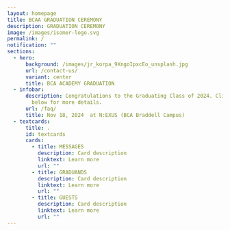```yaml
---
layout: homepage
title: BCAA GRADUATION CEREMONY
description: GRADUATION CEREMONY
image: /images/isomer-logo.svg
permalink: /
notification: ""
sections:
  - hero:
      background: /images/jr_korpa_9XngoIpxcEo_unsplash.jpg
      url: /contact-us/
      variant: center
      title: BCA ACADEMY GRADUATION
  - infobar:
      description: Congratulations to the Graduating Class of 2024. Click on the tabs
        below for more details.
      url: /faq/
      title: Nov 18, 2024  at N:EXUS (BCA Braddell Campus)
  - textcards:
      title: .
      id: textcards
      cards:
        - title: MESSAGES
          description: Card description
          linktext: Learn more
          url: ""
        - title: GRADUANDS
          description: Card description
          linktext: Learn more
          url: ""
        - title: GUESTS
          description: Card description
          linktext: Learn more
          url: ""
---
```

